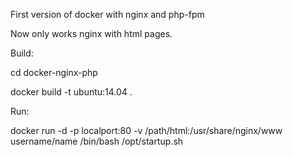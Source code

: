 First version of docker with nginx and php-fpm

Now only works nginx with html pages.

Build:

cd docker-nginx-php

docker build -t ubuntu:14.04 .

Run:

docker run -d -p localport:80 -v /path/html:/usr/share/nginx/www username/name /bin/bash /opt/startup.sh
